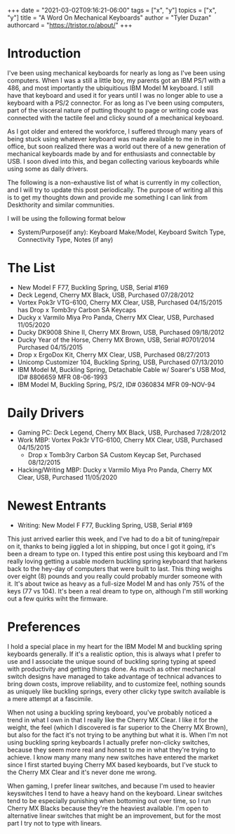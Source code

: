 +++
date = "2021-03-02T09:16:21-06:00"
tags = ["x", "y"]
topics = ["x", "y"]
title = "A Word On Mechanical Keyboards"
author = "Tyler Duzan"
authorcard = "https://tristor.ro/about/"
+++

# Introduction

I've been using mechanical keyboards for nearly as long as I've been using computers.  When I was a still a little boy, my parents got an IBM PS/1 with a 486, and most importantly the ubiquitious IBM Model M keyboard.  I still have that keyboard and used it for years until I was no longer able to use a keyboard with a PS/2 connector.  For as long as I've been using computers, part of the visceral nature of putting thought to page or writing code was connected with the tactile feel and clicky sound of a mechanical keyboard.

As I got older and entered the workforce, I suffered through many years of being stuck using whatever keyboard was made available to me in the office, but soon realized there was a world out there of a new generation of mechanical keyboards made by and for enthusiasts and connectable by USB.  I soon dived into this, and began collecting various keyboards while using some as daily drivers.

The following is a non-exhaustive list of what is currently in my collection, and I will try to update this post periodically.  The purpose of writing all this is to get my thoughts down and provide me something I can link from Deskthority and similar communities.

I will be using the following format below

* System/Purpose(if any): Keyboard Make/Model, Keyboard Switch Type, Connectivity Type, Notes (if any)

# The List

* New Model F F77, Buckling Spring, USB, Serial #169
* Deck Legend, Cherry MX Black, USB, Purchased 07/28/2012
* Vortex Pok3r VTG-6100, Cherry MX Clear, USB, Purchased 04/15/2015 has Drop x Tomb3ry Carbon SA Keycaps
* Ducky x Varmilo Miya Pro Panda, Cherry MX Clear, USB, Purchased 11/05/2020
* Ducky DK9008 Shine II, Cherry MX Brown, USB, Purchased 09/18/2012
* Ducky Year of the Horse, Cherry MX Brown, USB, Serial #0701/2014 Purchased 04/15/2015
* Drop x ErgoDox Kit, Cherry MX Clear, USB, Purchased 08/27/2013
* Unicomp Customizer 104, Buckling Spring, USB, Purchased 07/13/2010
* IBM Model M, Buckling Spring, Detachable Cable w/ Soarer's USB Mod, ID# 8806659 MFR 08-06-1993
* IBM Model M, Buckling Spring, PS/2, ID# 0360834 MFR 09-NOV-94


# Daily Drivers

* Gaming PC: Deck Legend, Cherry MX Black, USB, Purchased 7/28/2012
* Work MBP: Vortex Pok3r VTG-6100, Cherry MX Clear, USB, Purchased 04/15/2015
	- Drop x Tomb3ry Carbon SA Custom Keycap Set, Purchased 08/12/2015
* Hacking/Writing MBP: Ducky x Varmilo Miya Pro Panda, Cherry MX Clear, USB, Purchased 11/05/2020

# Newest Entrants

* Writing: New Model F F77, Buckling Spring, USB, Serial #169

This just arrived earlier this week, and I've had to do a bit of tuning/repair on it, thanks to being jiggled a lot in shipping, but once I got it going, it's been a dream to type on.  I typed this entire post using this keyboard and I'm really loving getting a usable modern buckling spring keyboard that harkens back to the hey-day of computers that were built to last.  This thing weighs over eight (8) pounds and you really could probably murder someone with it.  It's about twice as heavy as a full-size Model M and has only 75% of the keys (77 vs 104).  It's been a real dream to type on, although I'm still working out a few quirks wiht the firmware.

# Preferences

I hold a special place in my heart for the IBM Model M and buckling spring keyboards generally.  If it's a realistic option, this is always what I prefer to use and I associate the unique sound of buckling spring typing at speed with productivity and getting things done.  As much as other mechanical switch designs have managed to take advantage of technical advances to bring down costs, improve reliability, and to customize feel, nothing sounds as uniquely like buckling springs, every other clicky type switch available is a mere attempt at a fascimile.

When not using a buckling spring keyboard, you've probably noticed a trend in what I own in that I really like the Cherry MX Clear.  I like it for the weight, the feel (which I discovered is far superior to the Cherry MX Brown), but also for the fact it's not trying to be anything but what it is.  When I'm not using buckling spring keyboards I actually prefer non-clicky switches, because they seem more real and honest to me in what they're trying to achieve.  I know many many many new switches have entered the market since I first started buying Cherry MX based keyboards, but I've stuck to the Cherry MX Clear and it's never done me wrong.

When gaming, I prefer linear switches, and because I'm used to heavier keyswitches I tend to have a heavy hand on the keyboard.  Linear switches tend to be especially punishing when bottoming out over time, so I run Cherry MX Blacks because they're the heaviest available.  I'm open to alternative linear switches that might be an improvement, but for the most part I try not to type with linears.

